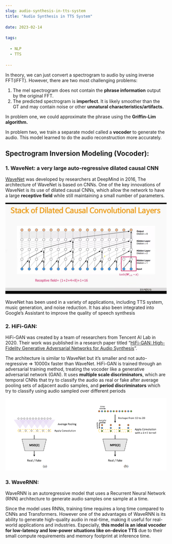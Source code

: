 ```yaml
--- 
slug: audio-synthesis-in-tts-system
title: "Audio Synthesis in TTS System"

date: 2023-02-14

tags:

  - NLP
  - TTS

--- 
```



In theory, we can just convert a spectrogram to audio by using inverse FFT(iFFT). However, there are two most challenging problems:

1. The mel spectrogram does not contain the **phrase information** output by the original FFT.
2. The predicted spectrogram is **imperfect**. It is likely smoother than the GT and may contain noise or other **unnatural characteristics/artifacts.**

In problem one, we could approximate the phrase using the **Griffin-Lim algorithm.**

In problem two, we train a separate model called a **vocoder** to generate the audio. This model learned to do the audio reconstruction more accurately. 

## Spectrogram Inversion Modeling (Vocoder):

### 1. WaveNet: a very large auto-regressive dilated causal CNN

[WaveNet](https://arxiv.org/abs/1609.03499) was developed by researchers at DeepMind in 2016, The architecture of WaveNet is based on CNNs. One of the key innovations of WaveNet is its use of dilated causal CNNs, which allow the network to have a large **receptive field** while still maintaining a small number of parameters.

![Untitled](images/Untitled.png)

WaveNet has been used in a variety of applications, including TTS system, music generation, and noise reduction. It has also been integrated into Google’s Assistant to improve the quality of speech synthesis

### 2. HiFi-GAN:

HiFi-GAN was created by a team of researchers from Tencent AI Lab in 2020. Their work was published in a research paper titled “[HiFi-GAN: High-Fidelity Generative Adversarial Networks for Audio Synthesis](https://arxiv.org/pdf/2010.05646.pdf)”. 

The architecture is similar to WaveNet but it’s smaller and not auto-regressive ⇒ 10000x faster than WaveNet. HiFi-GAN is trained through an adversarial training method, treating the vocoder like a generative adversarial network (GAN). It uses **multiple scale discriminators**, which are temporal CNNs that try to classify the audio as real or fake after average pooling sets of adjacent audio samples, and **period discriminators** which try to classify using audio sampled over different periods

![Untitled](images/Untitled1.png)

### 3. WaveRNN:

WaveRNN is an autoregressive model that uses a Recurrent Neural Network (RNN) architecture to generate audio samples one sample at a time. 

Since the model uses RNNs, training time requires a long time compared to CNNs and Transformers. However one of the advantages of WaveRNN is its ability to generate high-quality audio in real-time, making it useful for real-world applications and industries. Especially, **this model is an ideal vocoder for low-latency and low-power situations like on-device TTS** due to their small compute requirements and memory footprint at inference time.